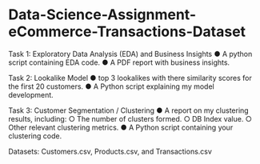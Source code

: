 # Data-Science-Assignment-eCommerce-Transactions-Dataset


Task 1: Exploratory Data Analysis (EDA) and Business Insights
● A python script containing EDA code.
● A PDF report with business insights.

Task 2: Lookalike Model
● top 3 lookalikes with there similarity scores for the first 20 customers.
● A Python script explaining my model development.

Task 3: Customer Segmentation / Clustering
● A report on my clustering results, including:
    ○ The number of clusters formed.
    ○ DB Index value.
    ○ Other relevant clustering metrics.
● A Python script containing your clustering code.

Datasets: Customers.csv, Products.csv, and Transactions.csv
